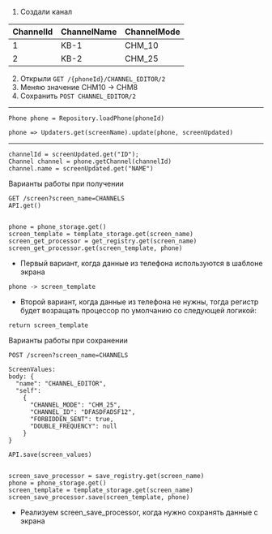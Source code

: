 1. Создали канал

| ChannelId | ChannelName | ChannelMode |
|-----------|-------------|-------------|
| 1         | KB-1        | CHM_10      |
| 2         | KB-2        | CHM_25      |

2. Открыли `GET /{phoneId}/CHANNEL_EDITOR/2`
3. Меняю значение CHM10 -> CHM8
4. Сохранить `POST CHANNEL_EDITOR/2`

----
```
Phone phone = Repository.loadPhone(phoneId)

phone => Updaters.get(screenName).update(phone, screenUpdated)
```
----
```
channelId = screenUpdated.get("ID");
Channel channel = phone.getChannel(channelId)
channel.name = screenUpdated.get("NAME")
```

Варианты работы при получении
```
GET /screen?screen_name=CHANNELS
API.get()


phone = phone_storage.get()
screen_template = template_storage.get(screen_name)
screen_get_processor = get_registry.get(screen_name)
screen_get_processor.get(screen_template, phone)

```
- Первый вариант, когда данные из телефона используются в шаблоне экрана
```
phone -> screen_template
```

- Второй вариант, когда данные из телефона не нужны, тогда регистр будет возращать процессор по умолчанию со следующей логикой:
```
return screen_template
```

Варианты работы при сохранении
```
POST /screen?screen_name=CHANNELS

ScreenValues:
body: {
  "name": "CHANNEL_EDITOR",
  "self":
    {
      "CHANNEL_MODE": "CHM_25",
      "CHANNEL_ID": "DFASDFADSF12",
      "FORBIDDEN_SENT": true,
      "DOUBLE_FREQUENCY": null
    }
}

API.save(screen_values)


screen_save_processor = save_registry.get(screen_name)
phone = phone_storage.get()
screen_template = template_storage.get(screen_name)
screen_save_processor.save(screen_template, phone)
```

- Реализуем screen_save_processor, когда нужно сохранять данные с экрана
```

```



